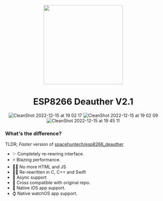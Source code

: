 
<div align="center">
  <img src="https://user-images.githubusercontent.com/43297314/207962253-161e3f91-10f1-4dd9-a697-ed3e521c8996.png" width="256px">
  <h1> ESP8266 Deauther V2.1 </h1>

![CleanShot 2022-12-15 at 19 02 17](https://user-images.githubusercontent.com/43297314/207992088-20dc6b4f-dbe1-4a13-b90c-26b4f1c42750.png)
![CleanShot 2022-12-15 at 19 02 09](https://user-images.githubusercontent.com/43297314/207992085-bceed4ee-7c94-4f4b-a30e-ff98efca883d.png)
![CleanShot 2022-12-15 at 19 45 11](https://user-images.githubusercontent.com/43297314/207996516-5027c0f4-d1f6-49dd-a2b0-dddc62e7a29c.png)


</div>

### What's the difference?
TLDR; *Faster* version of [spacehuntech/esp8266_deauther](https://github.com/SpacehuhnTech/esp8266_deauther)

- ✨ Completely re-rewring interface.
- ⚡ Blazing performance.
- 🙅‍♂️ No more HTML and JS
- 👨‍💻 Re-rewritten in C, C++ and Swift
- 🚿 Async support
- 🤝 Cross compatible with original repo.
- 📲 Native iOS app support.
- ⌚ Native watchOS app support.
